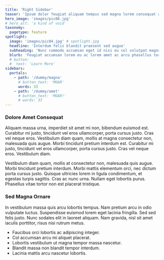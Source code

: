 ```yaml
---
title: 'Right Sidebar'
teaser: 'Ipsum dolor feugiat aliquam tempus sed magna lorem consequat accumsan'
hero_image: 'images/pic06.jpg'
# hero_alt: 'a kind of void'
taxonomy:
  pagetype: feature
spotlight:
  image: 'images/pic04.jpg' # spotlight.jpg
  headline: 'Interdum felis blandit praesent sed augue'
  subheading: 'Nunc commodo accumsan eget id nisi eu col volutpat magna'
  blurb: 'Feugiat accumsan lorem eu ac lorem amet ac arcu phasellus tortor enim mi mi nisi praesent adipiscing. Integer mi sed nascetur cep aliquet augue varius tempus lobortis porttitor lorem et accumsan consequat adipiscing lorem.'
  # button:
  #  text: 'Learn More'
sidebars:
  portals:
    - path: '/dummy/magna'
      # button_text: 'MOAR'
      words: 33
    - path: '/dummy/amet'
      # button_text: 'MOAR!'
      # words: 33
---
```


### Dolore Amet Consequat

Aliquam massa urna, imperdiet sit amet mi non, bibendum euismod est. Curabitur mi justo, tincidunt vel eros ullamcorper, porta cursus justo. Cras vel neque eros. Vestibulum diam quam, mollis at magna consectetur non, malesuada quis augue. Morbi tincidunt pretium interdum est. Curabitur mi justo, tincidunt vel eros ullamcorper, porta cursus justo. Cras vel neque eros. Vestibulum diam.

Vestibulum diam quam, mollis at consectetur non, malesuada quis augue. Morbi tincidunt pretium interdum. Morbi mattis elementum orci, nec dictum porta cursus justo. Quisque ultricies lorem in ligula condimentum, et egestas turpis sagittis. Cras ac nunc urna. Nullam eget lobortis purus. Phasellus vitae tortor non est placerat tristique.

### Sed Magna Ornare

In vestibulum massa quis arcu lobortis tempus. Nam pretium arcu in odio vulputate luctus. Suspendisse euismod lorem eget lacinia fringilla. Sed sed felis justo. Nunc sodales elit in laoreet aliquam. Nam gravida, nisl sit amet iaculis porttitor, risus nisi rutrum metus.

* Faucibus orci lobortis ac adipiscing integer.
* Col accumsan arcu mi aliquet placerat.
* Lobortis vestibulum ut magna tempor massa nascetur.
* Blandit massa non blandit tempor interdum.
* Lacinia mattis arcu nascetur lobortis.